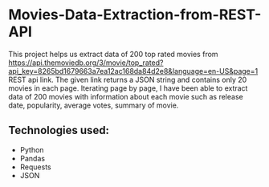 # Movies-Data-Extraction-from-REST-API
This project helps us extract data of 200 top rated movies from https://api.themoviedb.org/3/movie/top_rated?api_key=8265bd1679663a7ea12ac168da84d2e8&language=en-US&page=1 REST api link. The given link returns a JSON string and contains only 20 movies in each page. Iterating page by page, I have been able to extract data of 200 movies with information about each movie such as release date, popularity, average votes, summary of movie. 

## Technologies used:
- Python
- Pandas
- Requests
- JSON